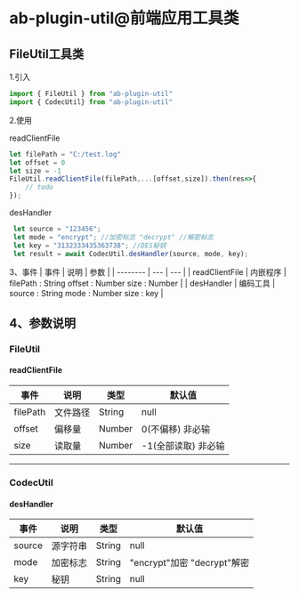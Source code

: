 # ab-plugin-util@前端应用工具类

## FileUtil工具类

1.引入

```js
import { FileUtil } from "ab-plugin-util"
import { CodecUtil} from "ab-plugin-util"
```

2.使用

readClientFile
```js
let filePath = "C:/test.log"
let offset = 0
let size = -1
FileUtil.readClientFile(filePath,...[offset,size]).then(res=>{
    // todo
});
```
desHandler
```js
 let source = "123456";
 let mode = "encrypt"; //加密标志 "decrypt" //解密标志
 let key = "3132333435363738"; //DES秘钥
 let result = await CodecUtil.desHandler(source, mode, key);
```
3、事件
| 事件     | 说明 | 参数 |
| -------- | --- | --- |
| readClientFile | 内嵌程序 | filePath : String  offset : Number size : Number |
| desHandler | 编码工具 | source : String  mode : Number size : key |


4、参数说明
-------------
### FileUtil
#### readClientFile
| 事件     | 说明 | 类型 | 默认值
| -------- | --- | --- | ---|
| filePath | 文件路径 | String | null|
| offset | 偏移量 | Number | 0(不偏移) 非必输
| size | 读取量 | Number |-1(全部读取) 非必输
-------------
### CodecUtil
#### desHandler
| 事件     | 说明 | 类型 | 默认值
| -------- | --- | --- | ---|
| source | 源字符串 | String |null
| mode | 加密标志 | String |"encrypt"加密 "decrypt"解密
| key | 秘钥 | String |null
